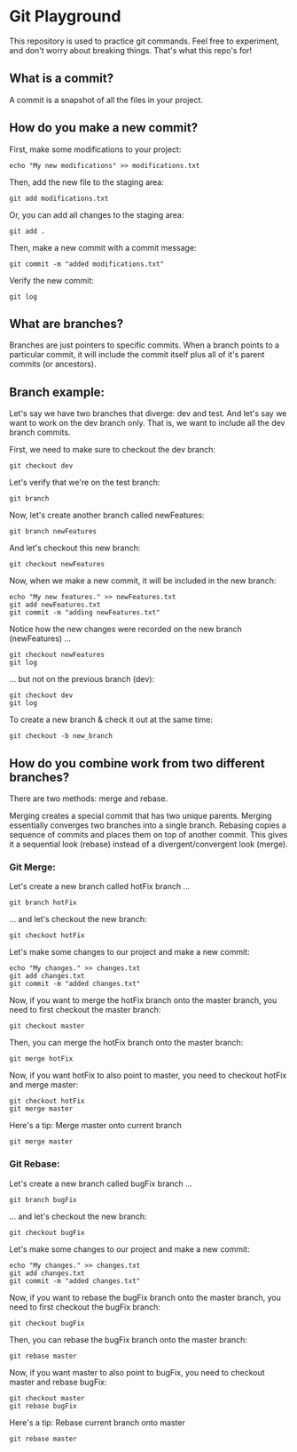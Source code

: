 # Git Playground

This repository is used to practice git commands.  Feel free to experiment, and don't worry about breaking things.  That's what this repo's for!

## What is a commit?
A commit is a snapshot of all the files in your project.

## How do you make a new commit?
First, make some modifications to your project:
```
echo "My new modifications" >> modifications.txt
```

Then, add the new file to the staging area:
```
git add modifications.txt
```

Or, you can add all changes to the staging area:
```
git add .
```

Then, make a new commit with a commit message:
```
git commit -m "added modifications.txt"
```

Verify the new commit:
```
git log
```

## What are branches?
Branches are just pointers to specific commits.
When a branch points to a particular commit, it will include the commit itself plus all of it's parent commits (or ancestors).

## Branch example:
Let's say we have two branches that diverge: dev and test.
And let's say we want to work on the dev branch only.  That is, we want to include all the dev branch commits.

First, we need to make sure to checkout the dev branch:
```
git checkout dev
```

Let's verify that we're on the test branch:
```
git branch
```

Now, let's create another branch called newFeatures:
```
git branch newFeatures
```

And let's checkout this new branch:
```
git checkout newFeatures
```

Now, when we make a new commit, it will be included in the new branch:
```
echo "My new features." >> newFeatures.txt
git add newFeatures.txt
git commit -m "adding newFeatures.txt"
```

Notice how the new changes were recorded on the new branch (newFeatures) ...
```
git checkout newFeatures
git log
```

... but not on the previous branch (dev):
```
git checkout dev
git log
```

To create a new branch & check it out at the same time:
```
git checkout -b new_branch
```

## How do you combine work from two different branches?
There are two methods: merge and rebase.

Merging creates a special commit that has two unique parents.  Merging essentially converges two branches into a single branch.
Rebasing copies a sequence of commits and places them on top of another commit.  This gives it a sequential look (rebase) instead of a divergent/convergent look (merge).


### Git Merge:
Let's create a new branch called hotFix branch ...
```
git branch hotFix
```

... and let's checkout the new branch:
```
git checkout hotFix
```

Let's make some changes to our project and make a new commit:
```
echo "My changes." >> changes.txt
git add changes.txt
git commit -m "added changes.txt"
```

Now, if you want to merge the hotFix branch onto the master branch, you need to first checkout the master branch:
```
git checkout master
```

Then, you can merge the hotFix branch onto the master branch:
```
git merge hotFix
```

Now, if you want hotFix to also point to master, you need to checkout hotFix and merge master:
```
git checkout hotFix
git merge master
```

Here's a tip:
Merge master onto current branch
```
git merge master
```

### Git Rebase:
Let's create a new branch called bugFix branch ...
```
git branch bugFix
```

... and let's checkout the new branch:
```
git checkout bugFix
```

Let's make some changes to our project and make a new commit:
```
echo "My changes." >> changes.txt
git add changes.txt
git commit -m "added changes.txt"
```

Now, if you want to rebase the bugFix branch onto the master branch, you need to first checkout the bugFix branch:
```
git checkout bugFix
```

Then, you can rebase the bugFix branch onto the master branch:
```
git rebase master
```

Now, if you want master to also point to bugFix, you need to checkout master and rebase bugFix:
```
git checkout master
git rebase bugFix
```

Here's a tip:
Rebase current branch onto master
```
git rebase master
```
